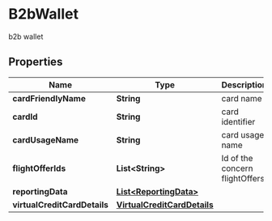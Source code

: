 

# B2bWallet

b2b wallet

## Properties

| Name | Type | Description | Notes |
|------------ | ------------- | ------------- | -------------|
|**cardFriendlyName** | **String** | card name |  [optional] |
|**cardId** | **String** | card identifier |  [optional] [readonly] |
|**cardUsageName** | **String** | card usage name |  [optional] |
|**flightOfferIds** | **List&lt;String&gt;** | Id of the concern flightOffers |  [optional] |
|**reportingData** | [**List&lt;ReportingData&gt;**](ReportingData.md) |  |  [optional] |
|**virtualCreditCardDetails** | [**VirtualCreditCardDetails**](VirtualCreditCardDetails.md) |  |  [optional] |



